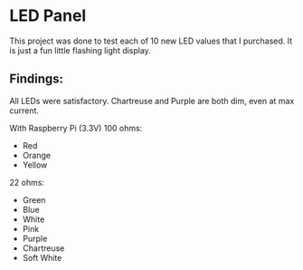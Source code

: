 # LED Panel

This project was done to test each of 10 new LED values that I purchased. It is just a fun little flashing light display.

## Findings:

All LEDs were satisfactory. Chartreuse and Purple are both dim, even at max current.

With Raspberry Pi (3.3V)
100 ohms:  
- Red  
- Orange  
- Yellow  

22 ohms:  
- Green  
- Blue  
- White  
- Pink  
- Purple  
- Chartreuse  
- Soft White  
